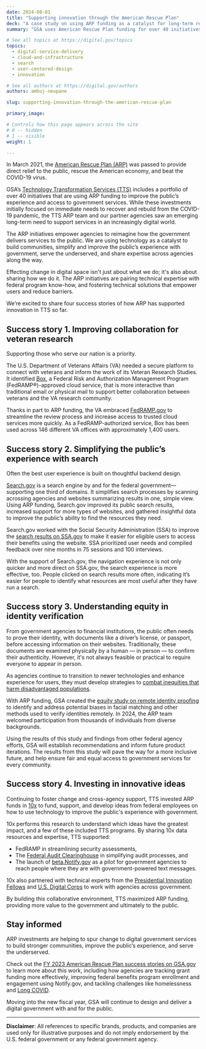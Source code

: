 ```yaml
---
date: 2024-08-01
title: "Supporting innovation through the American Rescue Plan"
deck: "A case study on using ARP funding as a catalyst for long-term resilience"
summary: "GSA uses American Rescue Plan funding for over 40 initiatives to foster community, improve user experiences, and empower underserved populations."

# See all topics at https://digital.gov/topics
topics:
  - digital-service-delivery
  - cloud-and-infrastructure
  - search
  - user-centered-design
  - innovation

# See all authors at https://digital.gov/authors
authors: ambuj-neupane

slug: supporting-innovation-through-the-american-rescue-plan

primary_image: 

# Controls how this page appears across the site
# 0 -- hidden
# 1 -- visible
weight: 1

---
```


In March 2021, the [American Rescue Plan (ARP)](https://www.congress.gov/bill/117th-congress/house-bill/1319) was passed to provide direct relief to the public, rescue the American economy, and beat the COVID-19 virus.

GSA’s [Technology Transformation Services (TTS)](https://www.gsa.gov/about-us/organization/federal-acquisition-service/technology-transformation-services) includes a portfolio of over 40 initiatives that are using ARP funding to improve the public’s experience and access to government services. While these investments initially focused on immediate needs to recover and rebuild from the COVID-19 pandemic, the TTS ARP team and our partner agencies saw an emerging long-term need to support services in an increasingly digital world.

The ARP initiatives empower agencies to reimagine how the government delivers services to the public. We are using technology as a catalyst to build communities, simplify and improve the public’s experience with government, serve the underserved, and share expertise across agencies along the way.

Effecting change in digital space isn't just about what we do; it's also about sharing how we do it. The ARP initiatives are pairing technical expertise with federal program know-how, and fostering technical solutions that empower users and reduce barriers.

We’re excited to share four success stories of how ARP has supported innovation in TTS so far.

## Success story 1. Improving collaboration for veteran research

Supporting those who serve our nation is a priority.

The U.S. Department of Veterans Affairs (VA) needed a secure platform to connect with veterans and inform the work of its Veteran Research Studies. It identified [Box](https://marketplace.fedramp.gov/products/F1212191840), a Federal Risk and Authorization Management Program (FedRAMP®)-approved cloud service, that is more interactive than traditional email or physical mail to support better collaboration between veterans and the VA research community.

Thanks in part to ARP funding, the VA embraced [FedRAMP.gov](http://www.FedRAMP.gov) to streamline the review process and increase access to trusted cloud services more quickly. As a FedRAMP-authorized service, Box has been used across 146 different VA offices with approximately 1,400 users.

## Success story 2. Simplifying the public’s experience with search

Often the best user experience is built on thoughtful backend design.

[Search.gov](http://www.search.gov) is a search engine by and for the federal government—supporting one third of domains. It simplifies search processes by scanning acrossing agencies and websites summarizing results in one, simple view. Using ARP funding, Search.gov improved its public search results, increased support for more types of websites, and gathered insightful data to improve the public’s ability to find the resources they need.

Search.gov worked with the Social Security Administration (SSA) to improve the [search results on SSA.gov](https://search.ssa.gov/search?affiliate=ssa&sort_by=&query=benefits) to make it easier for eligible users to access their benefits using the website. SSA prioritized user needs and compiled feedback over nine months in 75 sessions and 100 interviews.

With the support of Search.gov, the navigation experience is not only quicker and more direct on SSA.gov, the search experience is more effective, too. People clicked on search results more often, indicating it’s easier for people to identify what resources are most useful after they have run a search.

## Success story 3. Understanding equity in identity verification

From government agencies to financial institutions, the public often needs to prove their identity, with documents like a driver’s license, or passport, before accessing information on their websites. Traditionally, these documents are examined physically by a human — in person — to confirm their authenticity. However, it's not always feasible or practical to require everyone to appear in person.

As agencies continue to transition to newer technologies and enhance experience for users, they must develop strategies to [combat inequities that harm disadvantaged populations](https://www.nist.gov/publications/towards-standard-identifying-and-managing-bias-artificial-intelligence).

With ARP funding, GSA created the [equity study on remote identity proofing](https://www.gsa.gov/governmentwide-initiatives/diversity-equity-inclusion-and-accessibility/equity-study-on-remote-identity-proofing) to identify and address potential biases in facial matching and other methods used to verify identities remotely. In 2024, the ARP team welcomed participation from thousands of individuals from diverse backgrounds.

Using the results of this study and findings from other federal agency efforts, GSA will establish recommendations and inform future product iterations. The results from this study will pave the way for a more inclusive future, and help ensure fair and equal access to government services for every community.

## Success story 4. Investing in innovative ideas

Continuing to foster change and cross-agency support, TTS invested ARP funds in [10x](https://10x.gsa.gov/) to fund, support, and develop ideas from federal employees on how to use technology to improve the public's experience with government.

10x performs this research to understand which ideas have the greatest impact, and a few of these included TTS programs. By sharing 10x data resources and expertise, TTS supported: 

* FedRAMP in streamlining security assessments,
* The [Federal Audit Clearinghouse](https://www.fac.gov/) in simplifying audit processes, and 
* The launch of [beta.Notify.gov](https://beta.notify.gov/) as a pilot for government agencies to reach people where they are with government-powered text messages.

10x also partnered with technical experts from the [Presidential Innovation Fellows](https://presidentialinnovationfellows.gov/) and [U.S. Digital Corps](https://digitalcorps.gsa.gov/) to work with agencies across government.

By building this collaborative environment, TTS maximized ARP funding, providing more value to the government and ultimately to the public.

## Stay informed

ARP investments are helping to spur change to digital government services to build stronger communities, improve the public’s experience, and serve the underserved.

Check out the [FY 2023 American Rescue Plan success stories on GSA.gov](https://www.gsa.gov/technology/government-it-initiatives/tts-american-rescue/american-rescue-plan-end-of-year-report/connect-with-success-stories) to learn more about this work, including how agencies are tracking grant funding more effectively, improving federal benefits program enrollment and engagement using Notify.gov, and tackling challenges like homelessness and [Long COVID](https://www.cdc.gov/coronavirus/2019-ncov/long-term-effects/index.html).

Moving into the new fiscal year, GSA will continue to design and deliver a digital government with and for the public.

---

**Disclaimer**: All references to specific brands, products, and companies are used only for illustrative purposes and do not imply endorsement by the U.S. federal government or any federal government agency.
